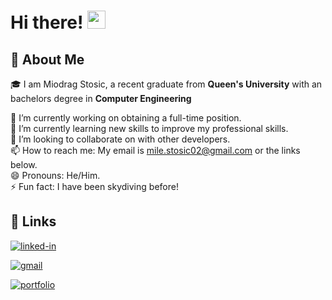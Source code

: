 # Hi there! <img src="https://media.giphy.com/media/hvRJCLFzcasrR4ia7z/giphy.gif" width="29px" height="29px">

## 🚀 About Me

<p dir="auto">🎓 I am Miodrag Stosic, a recent graduate from <strong> Queen's University</strong> with an bachelors degree in <strong>Computer Engineering</strong> </p>

🔭 I’m currently working on obtaining a full-time position.  
🌱 I’m currently learning new skills to improve my professional skills.  
👯 I’m looking to collaborate on with other developers.  
📫 How to reach me: My email is mile.stosic02@gmail.com or the links below.  
😄 Pronouns: He/Him.  
⚡ Fun fact: I have been skydiving before!  

## 🔗 Links

<a href="https://www.linkedin.com/in/miodrag-stosic-b07856209/" rel="nofollow"><img src="https://camo.githubusercontent.com/33b4b5254352f175a8bd7e80a11be359b9a7ff98a5a97c1c1fd6c6637dbc4aaa/68747470733a2f2f696d672e736869656c64732e696f2f62616467652f4c696e6b65645f496e2d3030373742353f7374796c653d666f722d7468652d6261646765266c6f676f3d4c696e6b6564496e266c6f676f436f6c6f723d7768697465" alt="linked-in" data-canonical-src="https://img.shields.io/badge/Linked_In-0077B5?style=for-the-badge&amp;logo=LinkedIn&amp;logoColor=white" style="max-width: 100%;"></a>

<a href="mailto:mile.stosic02@gmail.com"><img src="https://camo.githubusercontent.com/0087e4d96b5510787161df3843b869025dd63c38f0df1d3a1811b363fe08c054/68747470733a2f2f696d672e736869656c64732e696f2f62616467652f476d61696c2d4431343833363f7374796c653d666f722d7468652d6261646765266c6f676f3d476d61696c266c6f676f436f6c6f723d7768697465" alt="gmail" data-canonical-src="https://img.shields.io/badge/Gmail-D14836?style=for-the-badge&amp;logo=Gmail&amp;logoColor=white" style="max-width: 100%;"></a>

<a href="https://miodrag4.github.io/mile.stosic/" rel="nofollow"><img src="https://camo.githubusercontent.com/ab96f236ab9e554c92fc8e2200e559541d15580d2e812121f2e99e4b17de5e65/68747470733a2f2f696d672e736869656c64732e696f2f62616467652f506f7274666f6c696f2d3533343066663f7374796c653d666f722d7468652d6261646765266c6f676f3d476f6f676c652d6368726f6d65266c6f676f436f6c6f723d7768697465" alt="portfolio" data-canonical-src="https://img.shields.io/badge/Portfolio-5340ff?style=for-the-badge&amp;logo=Google-chrome&amp;logoColor=white" style="max-width: 100%;"></a>


